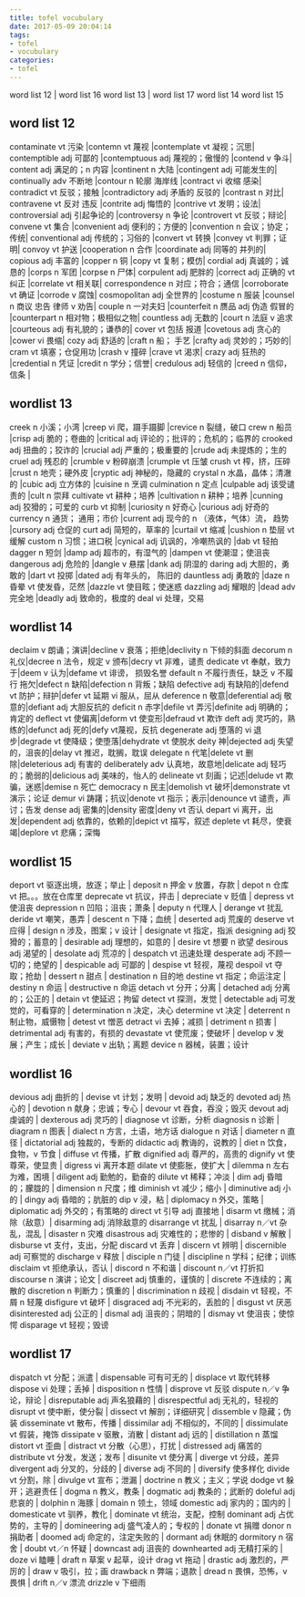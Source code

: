 ```yaml
---
title: tofel vocubulary
date: 2017-05-09 20:04:14
tags:
- tofel
- vocubulary
categories: 
- tofel
---
```

word list 12 | word list 16
word list 13 | word list 17
word list 14
word list 15
<!-- more -->
## word list 12
contaminate vt 污染 |contemn vt 蔑视 |contemplate vt  凝视；沉思|
contemptible adj 可鄙的 |contemptuous adj 蔑视的；傲慢的 |contend v 争斗|
content adj 满足的；n 内容 |continent n 大陆 |contingent adj 可能发生的|
continually adv 不断地 |contour n 轮廓 海岸线 |contract vi 收缩 感染|
contradict vt 反驳；接触 |contradictory adj 矛盾的 反驳的 |contrast n 对比|
contravene vt 反对 违反 |contrite adj 悔悟的 |contrive vt 发明；设法|
controversial adj 引起争论的 |controversy n 争论 |controvert vt 反驳；辩论|
convene vt 集合 |convenient adj 便利的；方便的 |convention n 会议；协定；传统|
conventional adj 传统的；习俗的 |convert vt 转换 |convey vt 判罪；证明|
convoy vt 护送 |cooperation n 合作 |coordinate adj 同等的 并列的|
copious adj 丰富的 |copper n 铜 |copy vt 复制；模仿|
cordial adj 真诚的；诚恳的 |corps n 军团 |corpse n 尸体|
corpulent adj 肥胖的 |correct adj 正确的 vt 纠正 |correlate vt 相关联|
correspondence n 对应；符合；通信 |corroborate vt 确证 |corrode v 腐蚀|
cosmopolitan adj 全世界的 |costume n 服装 |counsel n 商议 忠告 律师 v 劝告|
couple n 一对夫妇 |counterfeit n 赝品 adj 伪造 假冒的 |counterpart n 相对物；极相似之物|
countless adj 无数的 |court n 法庭 v  追求 |courteous adj 有礼貌的；谦恭的|
cover vt 包括 报道 |covetous adj 贪心的 |cower vi 畏缩|
cozy adj 舒适的 |craft n 船； 手艺 |crafty adj  灵妙的；巧妙的|
cram vt 填塞；仓促用功 |crash v 撞碎 |crave vt 渴求|
crazy adj 狂热的 |credential n 凭证 |credit n 学分；信誉|
credulous adj 轻信的 |creed n 信仰，信条 |
## wordlist 13
creek n 小溪；小湾 |creep vi 爬，蹑手蹑脚 |crevice n 裂缝，破口
crew n 船员 |crisp adj 脆的；卷曲的 |critical adj 评论的；批评的；危机的；临界的
crooked adj 扭曲的；狡诈的 |crucial adj 严重的；极重要的 |crude adj 未提炼的；生的
cruel adj 残忍的 |crumble v 粉碎崩溃 |crumple vt 压皱
crush vt 榨，挤，压碎 |crust n 地壳；硬外皮 |cryptic adj 神秘的，隐藏的
crystal n 水晶，晶体；清澈的 |cubic adj 立方体的 |cuisine n 烹调
culmination n 定点 |culpable adj 该受谴责的 |cult n 崇拜
cultivate vt 耕种；培养 |cultivation n 耕种；培养 |cunning adj 狡猾的；可爱的
curb vt 抑制 |curiosity n 好奇心 |curious adj 好奇的
currency n 通货； 通用；市价 |current adj 现今的 n （液体，气体）流， 趋势 |cursory adj 仓促的
curt adj 简短的，草率的 |curtail vt 缩减 |cushion n 垫层 vt 缓解
custom n 习惯；进口税 |cynical adj 讥讽的，冷嘲热讽的 |dab vt 轻拍
dagger n 短剑 |damp adj 超市的，有湿气的 |dampen vt 使潮湿；使沮丧
dangerous adj 危险的 |dangle v 悬摆 |dank adj 阴湿的
daring adj 大胆的，勇敢的 |dart vt 投掷 |dated adj 有年头的， 陈旧的
dauntless adj 勇敢的 |daze n 昏晕 vt 使发昏，茫然 |dazzle vt 使目眩；使迷惑
dazzling adj 耀眼的 |dead adv 完全地 |deadly adj 致命的，极度的
deal vi 处理，交易
## wordlist 14
declaim v 朗诵；演讲|decline v 衰落；拒绝|declivity n 下倾的斜面
decorum n 礼仪|decree n 法令，规定 v 颁布|decry vt 非难，谴责
dedicate vt 奉献，致力于|deem v 认为|defame vt 诽谤， 损毁名誉
default n 不履行责任，缺乏 v 不履行 拖欠|defect n 缺陷|defection n 背叛；缺陷
defective adj 有缺陷的|defend vt 防护；辩护|defer vt 延期 vi 服从，屈从
deference n 敬意|deferential adj 敬意的|defiant adj 大胆反抗的
deficit n 赤字|defile vt 弄污|definite adj 明确的；肯定的
deflect vt 使偏离|deform vt 使变形|defraud vt 欺诈
deft adj 灵巧的，熟练的|defunct adj 死的|defy vt蔑视，反抗
degenerate adj 堕落的 vi 退步|degrade vt 使降级；使堕落|dehydrate vt 使脱水
deity 神|dejected adj 失望的，沮丧的|delay vt 推迟，耽搁，耽误
delegate n 代笔|delete vt 删除|deleterious adj 有害的
deliberately adv 认真地，故意地|delicate adj 轻巧的；脆弱的|delicious adj 美味的，怡人的
delineate vt 刻画；记述|delude vt 欺骗，迷惑|demise n 死亡
democracy n 民主|demolish vt 破坏|demonstrate vt 演示；论证
demur vi 踌躇；抗议|denote vt 指示；表示|denounce vt 谴责，声讨；告发
dense adj 密集的|density 密度|deny vt 否认
depart vi 离开，出发|dependent adj 依靠的，依赖的|depict vt 描写，叙述
deplete vt 耗尽，使衰竭|deplore vt 悲痛；深悔
## wordlist 15
deport vt 驱逐出境，放逐；举止 | deposit n 押金 v 放置，存款 | depot n 仓库 vt 把。。。放在仓库里
deprecate vt 抗议，抨击 | depreciate v 贬值 | depress vt 使沮丧
depression n 凹陷；沮丧；萧条 | deputy n 代理人 | derange vt 扰乱
deride vt 嘲笑，愚弄 | descent n 下降；血统 | deserted adj 荒废的
deserve vt 应得 | design n 涉及，图案；v 设计 | designate vt 指定，指派
designing adj 狡猾的；蓄意的 | desirable adj 理想的，如意的 | desire vt 想要 n 欲望
desirous adj 渴望的 | desolate adj 荒凉的 | despatch vt 迅速处理
desperate adj 不顾一切的；绝望的 | despicable adj 可鄙的 | despise vt 轻视，蔑视
despoil vt 夺取；抢劫 | dessert n 甜点 | destination n 目的地
destine vt 指定；命运注定 | destiny n 命运 | destructive n 命运
detach vt 分开；分离 | detached adj 分离的；公正的 | detain vt 使延迟；拘留
detect vt 探测，发觉 | detectable adj 可发觉的，可看穿的 | determination n 决定，决心
determine vt 决定 | deterrent n 制止物，威慑物 | detest vt 憎恶
detract vi 去掉；减损 | detriment n 损害 | detrimental adj 有害的，有损的
devastate vt 使荒废；使破坏 | develop v 发展；产生；成长 | deviate v 出轨；离题
device n 器械，装置；设计
## wordlist 16
devious adj 曲折的 | devise vt 计划；发明 | devoid adj 缺乏的
devoted adj 热心的 | devotion n 献身；忠诚；专心 | devour vt 吞食，吞没；毁灭
devout adj 虔诚的 | dexterous adj 灵巧的 | diagnose vt 诊断，分析
diagnosis n 诊断 | diagram n 图表 | dialect n 方言，土语，地方话
dialogue n 对话 | diameter n 直径 | dictatorial adj 独裁的，专断的
didactic adj 教诲的，说教的 | diet n 饮食，食物，v 节食 | diffuse vt 传播，扩散
dignified adj 尊严的，高贵的 dignify vt 使尊荣，使显贵 | digress vi 离开本题
dilate vt 使膨胀，使扩大 | dilemma n 左右为难，困境 | diligent adj 勤勉的，勤奋的
dilute vt 稀释；冲淡 | dim adj 昏暗的；朦胧的 | dimension n 尺度；维
diminish vt 减少；缩小 | diminutive adj 小的 | dingy adj 昏暗的；肮脏的 
dip v 浸，粘 | diplomacy n 外交，策略 | diplomatic adj 外交的；有策略的
direct vt 引导 adj 直接地 | disarm vt 缴械；消除（敌意）| disarming adj 消除敌意的
disarrange vt 扰乱 | disarray n／vt 杂乱，混乱 | disaster n 灾难
disastrous adj 灾难性的；悲惨的 | disband v 解散 | disburse vt 支付，支出，分配
discard vt 丢弃 | discern vt 辨明 | discernible adj 可察觉的
discharge v 释放 | disciple n 门徒 | discipline n 学科；纪律；训练
disclaim vt 拒绝承认，否认 | discord n 不和谐 | discount n／vt 打折扣
discourse n 演讲；论文 | discreet adj 慎重的，谨慎的 | discrete 不连续的；离散的
discretion n 判断力；慎重的 | discrimination n 歧视 | disdain vt 轻视，不屑 n 轻蔑
disfigure vt 破坏 | disgraced adj 不光彩的，丢脸的 | disgust vt 厌恶
disinterested adj 公正的 | dismal adj 沮丧的；阴暗的 | dismay vt 使沮丧；使惊愕
disparage vt 轻视；毁谤
## wordlist 17
dispatch vt 分配；派遣 | dispensable 可有可无的 | displace vt 取代转移
dispose vi 处理；丢掉 | disposition n 性情 | disprove vt 反驳
dispute n／v 争论，辩论 | disreputable adj 声名狼藉的 | disrespectful adj 无礼的，轻视的
disrupt vt 使中断，使分裂 | dissect vt 解剖；详细研究 | dissemble v 隐藏；伪装
disseminate vt 散布，传播 | dissimilar adj 不相似的，不同的 | dissimulate vt 假装，掩饰
dissipate v 驱散，消散 | distant adj 远的 | distillation n 蒸馏
distort vt 歪曲 | distract vt 分散（心思），打扰 | distressed adj 痛苦的
distribute vt 分发，发送；发布 | disunite vt 使分离 | diverge vt 分歧，差异
divergent adj 分叉的，分歧的 | diverse adj 不同的 | diversify 使多样化
divide vt 分割，除 | divulge vt 宣布；泄漏 | doctrine n 教义；主义；学说
dodge vt 躲开；逃避责任 | dogma n 教义，教条 | dogmatic adj 教条的；武断的
doleful adj 悲哀的 | dolphin n 海豚 | domain n 领土，领域 
domestic adj 家内的；国内的 | domesticate vt 驯养，教化 | dominate vt 统治，支配，控制
dominant adj 占优势的，主导的 | domineering adj 盛气凌人的；专权的 | donate vt 捐赠
donor n 捐助者 | doomed adj 命定的，注定失败的 | dormant adj 休眠的
dormitory n 宿舍 | doubt vt／n 怀疑 | downcast adj 沮丧的 
downhearted adj 无精打采的 | doze vi 瞌睡 | draft n 草案 v 起草，设计
drag vt 拖动 | drastic adj 激烈的，严厉的 | draw v 吸引，拉；画 
drawback n 弊端；退款 | dread n 畏惧，恐怖，v 畏惧 | drift n／v 漂流 
drizzle v 下细雨
